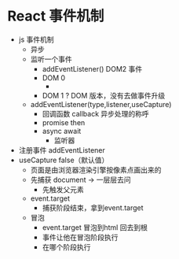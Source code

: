 # React 事件机制

- js 事件机制
  - 异步
  - 监听一个事件
    - addEventListener() DOM2 事件
    - DOM 0
      - <a onclick="doSomething()"></a>
    - DOM 1 ? DOM 版本，没有去做事件升级
  - addEventListener(type,listener,useCapture)
    - 回调函数 callback 异步处理的称呼
    - promise then
    - async await
      - 监听器
- 注册事件 addEventListener
- useCapture false（默认值）
  - 页面是由浏览器渲染引擎按像素点画出来的
  - 先捕获 document -> 一层层去问
    - 先触发父元素
  - event.target
    - 捕获阶段结束，拿到event.target
  - 冒泡
    - event.target 冒泡到html 回去到根
    - 事件让他在冒泡阶段执行
    - 在哪个阶段执行